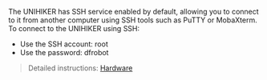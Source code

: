 The UNIHIKER has SSH service enabled by default, allowing you to connect to it from another computer using SSH tools such as PuTTY or MobaXterm.
To connect to the UNIHIKER using SSH:

- Use the SSH account: root
- Use the password: dfrobot


> Detailed instructions: [Hardware ](../GettingStarted/gettingstarted_ssh.md)



